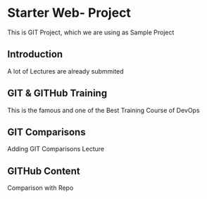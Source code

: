 # Starter Web- Project
This is GIT Project, which we are using as Sample Project

## Introduction
A lot of Lectures are already submmited

## GIT & GITHub Training
This is the famous and one of the Best Training Course of DevOps

## GIT Comparisons 
Adding GIT Comparisons Lecture

## GITHub Content
Comparison with Repo